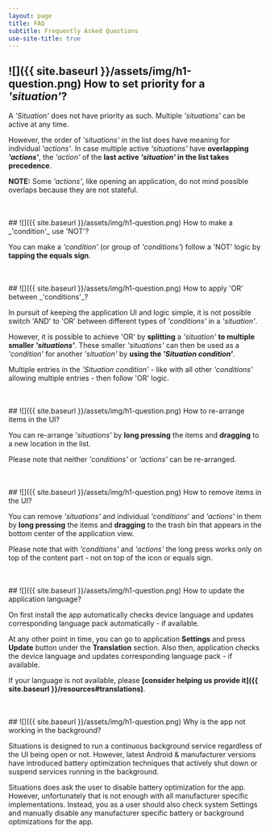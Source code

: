 ```yaml
---
layout: page
title: FAQ
subtitle: Frequently Asked Questions
use-site-title: true
---
```


<a name="q1"></a>
## ![]({{ site.baseurl }}/assets/img/h1-question.png) How to set priority for a _'situation'_?

A _'Situation'_ does not have priority as such. Multiple _'situations'_ can be active at any time.

However, the order of _'situations'_ in the list does have meaning for individual _'actions'_. In case multiple active _'situations'_ have **overlapping _'actions'_**, the _'action'_ of the **last active _'situation'_ in the list takes precedence**.

**NOTE:** Some _'actions'_, like opening an application, do not mind possible overlaps because they are not stateful.

<br/>
<br/>
<a name="q2"></a>
## ![]({{ site.baseurl }}/assets/img/h1-question.png) How to make a _'condition'_ use 'NOT'?

You can make a _'condition'_ (or group of _'conditions'_) follow a 'NOT' logic by **tapping the equals sign**.


<br/>
<br/>
<a name="q3"></a>
## ![]({{ site.baseurl }}/assets/img/h1-question.png) How to apply 'OR' between _'conditions'_?

In pursuit of keeping the application UI and logic simple, it is not possible switch 'AND' to 'OR' between different types of _'conditions'_ in a _'situation'_.

However, it is possible to achieve 'OR' by **splitting** a _'situation'_ **to multiple smaller _'situations'_**. These smaller _'situations'_ can then be used as a _'condition'_ for another _'situation'_ by **using the _'Situation condition'_**.

Multiple entries in the _'Situation condition'_ - like with all other _'conditions'_ allowing multiple entries - then follow 'OR' logic.


<br/>
<br/>
<a name="q4"></a>
## ![]({{ site.baseurl }}/assets/img/h1-question.png) How to re-arrange items in the UI?

You can re-arrange _'situations'_ by **long pressing** the items and **dragging** to a new location in the list.

Please note that neither _'conditions'_ or _'actions'_ can be re-arranged.


<br/>
<br/>
<a name="q5"></a>
## ![]({{ site.baseurl }}/assets/img/h1-question.png) How to remove items in the UI?

You can remove _'situations'_ and individual _'conditions_' and _'actions'_ in them by **long pressing** the items and **dragging** to the trash bin that appears in the bottom center of the application view.

Please note that with _'conditions'_ and _'actions'_ the long press works only on top of the content part - not on top of the icon or equals sign.


<br/>
<br/>
<a name="q6"></a>
## ![]({{ site.baseurl }}/assets/img/h1-question.png) How to update the application language?

On first install the app automatically checks device language and updates corresponding language pack automatically - if available.

At any other point in time, you can go to application **Settings** and press **Update** button under the **Translation** section. Also then, application checks the device language and updates corresponding language pack - if available.

If your language is not available, please **[consider helping us provide it]({{ site.baseurl }}/resources#translations)**.


<br/>
<br/>
<a name="q7"></a>
## ![]({{ site.baseurl }}/assets/img/h1-question.png) Why is the app not working in the background?

Situations is designed to run a continuous background service regardless of the UI being open or not. However, latest Android & manufacturer versions have introduced battery optimization techniques that actively shut down or suspend services running in the background.

Situations does ask the user to disable battery optimization for the app. However, unfortunately that is not enough with all manufacturer specific implementations. Instead, you as a user should also check system Settings and manually disable any manufacturer specific battery or background optimizations for the app.

